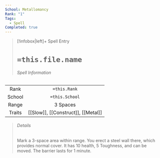 ```yaml
---
School: Metallomancy
Rank: "1"
Tags:
  - Spell
Completed: true
---
```

> [!infobox|left]+ Spell Entry
> # `=this.file.name`
> ###### Spell Information
|        |                 |
|:------:|:---------------:|
|  Rank  |  `=this.Rank`   |
| School | `=this.School`  |
| Range  | 3 Spaces |
| Traits |   [[Slow]], [[Construct]], [[Metal]]   |
> ###### *Details*
> Mark a 3-space area within range. You erect a steel wall there, which provides normal cover. It has 10 health, 5 Toughness, and can be moved. The barrier lasts for 1 minute.